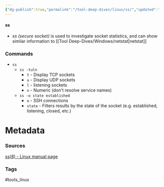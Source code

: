```yaml
---
{"dg-publish":true,"permalink":"/tool-deep-dives/linux/ss/","updated":"2024-02-28T11:24:25.000-08:00"}
---
```


#### ss
- *ss (secure socket)* is used to investigate socket statistics, and can show similar information to [[Tool Deep-Dives/Windows/netstat\|netstat]]

### Commands
- `ss`
	- `ss -tuln`
		- `t` - Display TCP sockets
		- `u` - Display UDP sockets
		- `l` - listening sockets
		- `n` - Numeric (don't resolve service names)
	- `ss -o state established`
		- `o` - SSH connections
		- `state` - Filters results by the state of the socket (e.g. established, listening, closed, etc.)



# Metadata

### Sources
[ss(8) - Linux manual page](https://man7.org/linux/man-pages/man8/ss.8.html)

### Tags
#tools_linux 